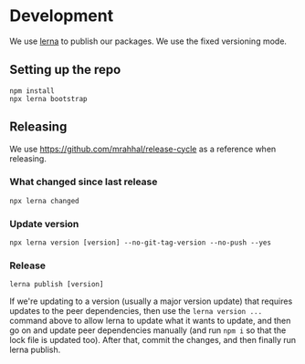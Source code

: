 # Development

We use [lerna](https://github.com/lerna/lerna) to publish our packages. We use the fixed versioning mode.

## Setting up the repo

```
npm install
npx lerna bootstrap
```

## Releasing

We use https://github.com/mrahhal/release-cycle as a reference when releasing.

### What changed since last release

```
npx lerna changed
```

### Update version

```
npx lerna version [version] --no-git-tag-version --no-push --yes
```

### Release

```
lerna publish [version]
```

If we're updating to a version (usually a major version update) that requires updates to the peer dependencies, then use the `lerna version ...` command above to allow lerna to update what it wants to update, and then go on and update peer dependencies manually (and run `npm i` so that the lock file is updated too). After that, commit the changes, and then finally run lerna publish.
